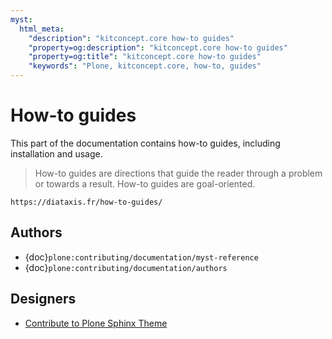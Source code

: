 ```yaml
---
myst:
  html_meta:
    "description": "kitconcept.core how-to guides"
    "property=og:description": "kitconcept.core how-to guides"
    "property=og:title": "kitconcept.core how-to guides"
    "keywords": "Plone, kitconcept.core, how-to, guides"
---
```


# How-to guides

This part of the documentation contains how-to guides, including installation and usage.

> How-to guides are directions that guide the reader through a problem or towards a result.
> How-to guides are goal-oriented.

```{seealso}
https://diataxis.fr/how-to-guides/
```


## Authors

-   {doc}`plone:contributing/documentation/myst-reference`
-   {doc}`plone:contributing/documentation/authors`


## Designers

-   [Contribute to Plone Sphinx Theme](https://plone-sphinx-theme.readthedocs.io/guides/contribute.html)
